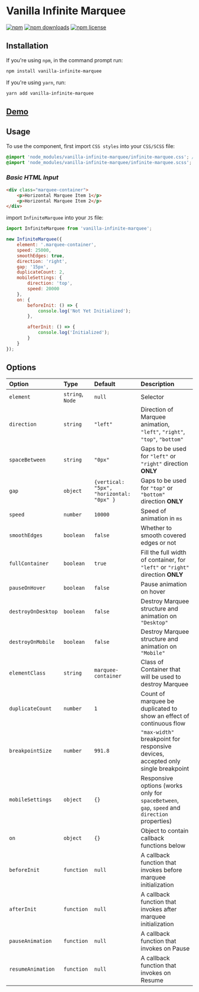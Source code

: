 # Vanilla Infinite Marquee

[![npm](https://img.shields.io/npm/v/react-fast-marquee.svg)](https://www.npmjs.com/package/vanilla-infinite-marquee)
[![npm downloads](https://img.shields.io/npm/dt/react-fast-marquee.svg)](https://www.npmjs.com/package/vanilla-infinite-marquee)
[![npm license](https://img.shields.io/npm/l/react-fast-marquee.svg)](https://www.npmjs.com/package/vanilla-infinite-marquee)

## Installation

If you're using `npm`, in the command prompt run:

```sh
npm install vanilla-infinite-marquee
```

If you're using `yarn`, run:

```sh
yarn add vanilla-infinite-marquee
```

## **[Demo](https://master--infinite-marquee-demo.netlify.app/)**

## Usage
To use the component, first import `CSS styles` into your `CSS/SCSS` file:
```scss
@import 'node_modules/vanilla-infinite-marquee/infinite-marquee.css'; //OR
@import 'node_modules/vanilla-infinite-marquee/infinite-marquee.scss';
```
### _Basic HTML Input_
```html
<div class="marquee-container">
    <p>Horizontal Marquee Item 1</p>
    <p>Horizontal Marquee Item 2</p>
</div>
```
import `InfiniteMarquee` into your `JS` file:
```jsx
import InfiniteMarquee from 'vanilla-infinite-marquee';

new InfiniteMarquee({
	element: '.marquee-container',
	speed: 25000,
	smoothEdges: true,
	direction: 'right',
	gap: '15px',
	duplicateCount: 2,
	mobileSettings: {
		direction: 'top',
		speed: 20000
	},
	on: {
		beforeInit: () => {
			console.log('Not Yet Initialized');
		},

		afterInit: () => {
			console.log('Initialized');
		}
	}
});
```

## Options
| Option             | Type             | Default                                  | Description                                                                                   |
|:-------------------|:-----------------|:-----------------------------------------|:----------------------------------------------------------------------------------------------|
| `element`          | `string`, `Node` | `null`                                   | Selector                                                                                      |
| `direction`        | `string`         | `"left"`                                 | Direction of Marquee animation, `"left"`, `"right"`, `"top"`, `"bottom"`                      |
| `spaceBetween`     | `string`         | `"0px"`                                  | Gaps to be used for `"left"` or `"right"` direction **ONLY**                                  |
| `gap`              | `object`         | `{vertical: "5px", "horizontal: "0px" }` | Gaps to be used for `"top"` or `"bottom"` direction **ONLY**                                  |
| `speed`            | `number`         | `10000`                                  | Speed of animation in `ms`                                                                    |
| `smoothEdges`      | `boolean`        | `false`                                  | Whether to smooth covered edges or not                                                        |
| `fullContainer`    | `boolean`        | `true`                                   | Fill the full width of container, for `"left"` or `"right"` direction **ONLY**                |
| `pauseOnHover`     | `boolean`        | `false`                                  | Pause animation on hover                                                                      |
| `destroyOnDesktop` | `boolean`        | `false`                                  | Destroy Marquee structure and animation on `"Desktop"`                                        |
| `destroyOnMobile`  | `boolean`        | `false`                                  | Destroy Marquee structure and animation on `"Mobile"`                                         |
| `elementClass`     | `string`         | `marquee-container`                      | Class of Container that will be used to destroy Marquee                                       |
| `duplicateCount`   | `number`         | `1`                                      | Count of marquee be duplicated to show an effect of continuous flow                           |
| `breakpointSize`   | `number`         | `991.8`                                  | `"max-width"` breakpoint for responsive devices, accepted only single breakpoint              |
| `mobileSettings`   | `object`         | `{}`                                     | Responsive options (works only for `spaceBetween`, `gap`, `speed` and `direction` properties) |
| `on`               | `object`         | `{}`                                     | Object to contain callback functions below                                                    |
| `beforeInit`       | `function`       | `null`                                   | A callback function that invokes before marquee initialization                                |
| `afterInit`        | `function`       | `null`                                   | A callback function that invokes after marquee initialization                                 |
| `pauseAnimation`   | `function`       | `null`                                   | A callback function that invokes on Pause                                                     |
| `resumeAnimation`  | `function`       | `null`                                   | A callback function that invokes on Resume                                                    |
